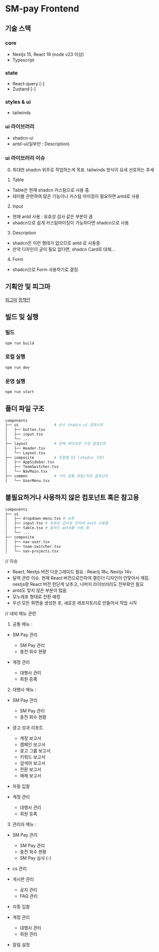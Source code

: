 # SM-pay Frontend

## 기술 스택

### core

- Nextjs 15, React 19 (node v23 이상)
- Typescript

### state

- React-query [-]
- Zustand [-]

### styles & ui

- tailwinds

### ui 라이브러리

- shadcn-ui
- antd-ui(일부만 : Description)

### ui 라이브러리 이슈

0. 최대한 shadcn 위주로 작업하는게 목표. tailwinds 방식이 요새 선호하는 추세

1. Table

- Table은 현재 shadcn 커스텀으로 사용 중.
- 테이블 관련하여 많은 기능이나 커스텀 마이징이 필요하면 antd로 사용

2. Input

- 현재 antd 사용 : 유효성 검사 같은 부분이 큼
- shadcn으로 쉽게 커스텀마이징이 가능하다면 shadcn으로 사용

3. Description

- shadcn은 이런 형태가 없으므로 antd 로 사용중
- 만약 디자인이 굳이 필요 없다면, shadcn Card로 대체...

4. Form

- shadcn으로 Form 사용하기로 결정.

## 기획안 및 피그마

[피그마](https://www.figma.com/design/RxwP19dL9bvFhMJpZ5FzSW/SMPay-Planning?node-id=31-3468&p=f)
[정책안](https://searchm-atlab.atlassian.net/wiki/spaces/SMPay/pages/13336707/2.)

## 빌드 및 실행

### 빌드

```bash
npm run build
```

### 로컬 실행

```bash
npm run dev
```

### 운영 실행

```bash
npm run start
```

## 폴더 파일 구조

```bash
components
├── ui                # 순수 shadcn-ui 컴포넌트
│   ├── button.tsx
│   ├── input.tsx
│   └── ...
├── layout            # 전체 레이아웃 구성 컴포넌트
│   ├── Header.tsx
│   └── Layout.tsx
├── composite         # 조합형 UI (shadcn 기반)
│   ├── AppSidebar.tsx
│   ├── TeamSwitcher.tsx
│   └── NavMain.tsx
├── common            # 기타 공통 유틸/작은 컴포넌트
│   └── UserMenu.tsx

```

## 불필요하거나 사용하지 않은 컴포넌트 혹은 참고용

```bash
components
├── ui
│   ├── dropdown-menu.tsx # 보류
│   ├── input.tsx # 유효성 검사로 인하여 antd 사용중
│   ├── table.tsx # 일부는 antd를 사용 중
│   └── ...
├── composite
│   ├── nav-user.tsx
│   ├── team-switcher.tsx
│   └── nav-projects.tsx
```

// 이슈

- React, Nextjs 버전 다운그레이드 필요 : Reactj 18v, Nextjs 14v
- 달력 관련 이슈. 현재 React 버전으로인하여 캘린더 디자인이 안맞아서 깨짐. nextjs랑 React 버전 한단계 낮추고, 나머지 라이브러리도 전부확인 필요
- antd도 맞지 않은 부분이 많음
- 모노레포 형태로 전환 예정
- 우선 모든 화면을 생성한 후, 새로운 레포지토리로 만들어서 작업 시작

// 네비 메뉴 관련

1. 공통 메뉴 :

- SM Pay 관리

  - SM Pay 관리
  - 충전 회수 현황

- 계정 관리
  - 대행사 관리
  - 회원 등록

2. 대행사 메뉴 :

- SM Pay 관리

  - SM Pay 관리
  - 충전 회수 현황

- 광고 성과 리포트

  - 계정 보고서
  - 캠페인 보고서
  - 광고 그룹 보고서
  - 키워드 보고서
  - 검색어 보고서
  - 전환 보고서
  - 매체 보고서

- 자동 입찰

- 계정 관리
  - 대행사 관리
  - 회원 등록

3. 관리자 메뉴 :

- SM Pay 관리

  - SM Pay 관리
  - 충전 회수 현황
  - SM Pay 심사 (-)

- cs 관리

- 게시판 관리

  - 공지 관리
  - FAQ 관리

- 자동 입찰

- 계정 관리

  - 대행사 관리
  - 회원 관리

- 알림 설정
